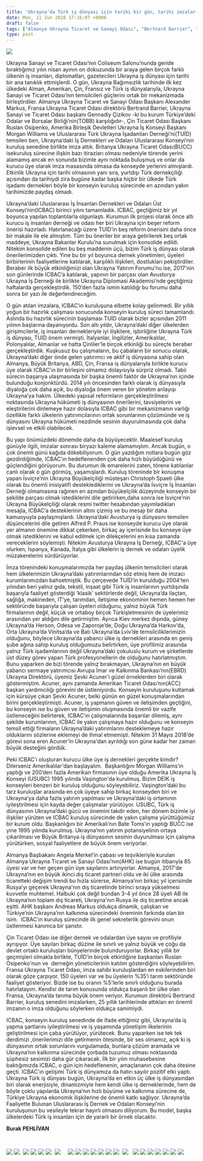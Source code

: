 ```yaml
---
title: 'Ukrayna’da Türk iş dünyası için tarihi bir gün, tarihi imzalar'
date: Mon, 11 Jun 2018 17:16:07 +0000
draft: false
tags: ["Almanya Ukrayna Ticaret ve Sanayi Odası", "Bertnard Barrier", "Dernek", "Ekonomi", "Gennadiy Çizikov", "ICBAC", "Morgan Williams", "Ruslan Osipenko", "Şevki Acuner", "TUİD", "TUİD (Türk Ukrayna İşadamları Derneği)", "türk işadamları dernekçiliği", "Ukrayna", "Ukrayna Türk İş Dünyası", "Ukrayna Türk Toplumu", "Uluslarası İlişkiler"]
type: post
---
```


![](https://burakpehlivan.org/wp-content/uploads/2018/06/Ekran-Resmi-2018-06-11-20.13.01-1024x672.png)




Ukrayna Sanayi ve Ticaret Odası’nın Coliseum Salonu’nunda geride bıraktığımız yılın nisan ayının on dokuzunda bir araya gelen birçok farklı ülkenin iş insanları, diplomatları, gazetecileri Ukrayna iş dünyası için tarihi bir ana tanıklık ettmişlerdi. O gün, Ukrayna Bağımsızlık tarihinde ilk kez ülkedeki Alman, Amerikan, Çin, Fransız ve Türk iş dünyalarıyla, Ukrayna Sanayi ve Ticaret Odası’nın temsilcileri güçlerini ortak bir mekanizmada birleştirdiler. Almanya Ukrayna Ticaret ve Sanayi Odası Başkanı Alexander Markus, Fransa Ukrayna Ticaret Odası direktörü Bertrand Barrier, Ukrayna Sanayi ve Ticaret Odası başkanı Gennadiy Çizikov -ki bu kurum Türkiye’deki Odalar ve Borsalar Birliği’nin(TOBB) karşılığıdır-, Çin Ticaret Odası Başkanı Ruslan Osipenko, Amerika Birleşik Devletleri Ukrayna İş Konseyi Başkanı Morgan Williams ve Uluslararası Türk Ukrayna İşadamları Derneği’ni(TUİD) temsilen ben, Ukrayna’daki İş Dernekleri ve Odaları Uluslararası Konseyi’nin kuruluş senedine birlikte imza attık. Britanya Ukrayna Ticaret Odası(BUCC) isekuruluş sürecine ilişkin bazı itirazları olması nedeniyle törende yerini alamamış ancak en sonunda bizimle aynı noktada buluşmuş ve onlar da kurucu üye olarak imza masasında olmasa da konseyde yerlerini almışlardı. Etkinlik Ukrayna için tarihi olmasının yanı sıra, yurtdışı Türk dernekçiliği açısından da tarihiydi zira bugüne kadar başka hiçbir bir ülkede Türk işadamı dernekleri böyle bir konseyin kuruluş sürecinde en azından yakın tarihimizde paydaş olmadı.




Ukrayna’daki Uluslararası İş İnsanları Dernekleri ve Odaları Üst Konseyi’nin(ICBAC) birinci yılını tamamladık. ICBAC, geçtiğimiz bir yıl boyunca yapılan toplantılarla olgunlaştı. Kurumun ilk projesi olarak önce altı kurucu iş insanları derneği ve odası her biri Ukrayna için beşer reform önerisi hazırladı. Hatırlanacağı üzere TUİD’in beş reform önerisini daha önce bir makale ile ele almıştım. Tüm bu öneriler bir araya getirilerek beş ortak maddeye, Ukrayna Bakanlar Kurulu’na sunulmak için konsolide edildi. Nitekim konsolide edilen bu beş maddenin üçü, bizim Türk iş dünyası olarak önerilerimizden çıktı. Yine bu bir yıl boyunca dernek yönetimleri, üyeleri birbirlerinin faaliyetlerine katılarak, karşılıklı ilişkileri, dostlukları pekiştirdiler. Beraber ilk büyük etkinliğimizi olan Ukrayna Yatırım Forumu’nu ise, 2017'nin son günlerinde ICBAC’a katılarak, yapının bir parçası olan Avusturya Ukrayna İş Derneği ile birlikte Ukrayna Diplomasi Akademisi’nde geçtiğimiz haftalarda gerçekleştirdik. 150’den fazla ismin katıldığı bu forumu daha sonra bir yazı ile değerlendireceğim.




O gün atılan imzalara, ICBAC’ın kuruluşuna elbette kolay gelinmedi. Bir yıllık yoğun bir hazırlık çalışması sonucunda konseyin kuruluş süreci tamamlandı. Aslında bu hazırlık sürecinin başlaması TUİD olarak bizler açısından 2011 yılının başlarına dayanıyordu. Son altı yıldır, Ukrayna’daki diğer ülkelerden girişimcilerle, iş insanları dernekleriyle iyi ilişkilere, işbirliğine Ukrayna Türk iş dünyası, TUİD önem vermişti. İtalyanlar, İngilizler, Amerikalılar, Polonyalılar, Almanlar ve hatta Çinliler’le birçok etkinliği bu süreçte beraber gerçekleştirdik. Kuşkusuz bu çalışmaların, bu çabaların bir sonucu olarak, Ukrayna’daki diğer önde gelen yatırımcı ve aktif iş dünyasına sahip olan Almanya, Büyük Britanya, ABD, Çin, Fransa iş dünyalarıyla birlikte kurucu üye olarak ICBAC’ın bir birleşini olmamız dolayısıyla sürpriz olmadı. Tabii sürecin başarıya ulaşmasında bir başka önemli faktör de Ukrayna’nın içinde bulunduğu konjonktürdü. 2014 yılı öncesinden farklı olarak iş dünyasıyla diyaloğa çok daha açık, bu diyaloğa önem veren bir yönetim anlayışı Ukrayna’ya hakim. Ülkedeki yapısal reformların gerçekleştirilmesi noktasında Ukrayna hükümeti iş dünyasının önerilerini, tavsiyelerini ve eleştirilerini dinlemeye hazır dolasıyla ICBAC gibi bir mekanizmanın varlığı özellikle farklı ülkelerin yatırımcılarının ortak sorunlarının çözümünde ve iş dünyasını Ukrayna hükümeti nezdinde sesinin duyurulmasında çok daha işlevsel ve etkili olabilecek.




Bu yapı önümüzdeki dönemde daha da büyüyecektir. Maalesef kuruluş günüyle ilgili, imzalar sonrası biryazı kaleme alamamıştım. Ancak bugün, o çok önemli günü kağıda dökebiliyorum. O gün yazdığım notlara bugün göz gezdirdiğimde, ICBAC’ın hedeflenenden çok daha hızlı büyüdüğünü ve güçlendiğini görüyorum. Bu durumun ilk emarelerini zaten, törene katılanlar canlı olarak o gün görmüş, yaşamışlardı. Kuruluş töreninde bir konuşma yapan İsviçre’nin Ukrayna Büyükelçiliği müsteşarı Christoph Spaeti ülke olarak bu önemli inisiyatifi desteklediklerini ve Ukrayna’da İsviçre İş İnsanları Derneği olmamasına rağmen en azından büyükelçilik düzeyinde konseyin bir şekilde parçası olmak istediklerini dile getirirken,daha sonra ise İsviçre’nin Ukrayna Büyükelçiliği olarak resmi twitter hesabından yayımladıkları mesajla, ICBAC’a desteklerinin altını çizmiş ve bu mesajı bir daha kamuoyuyla paylaşmışlardı. Ukrayna’daki Avusturya iş dünyasını temsilen düşüncelerini dile getiren Alfred P. Praus ise konseyde kurucu üye olarak yer almanın önemine dikkat çekerken, birkaç ay içerisinde bu konseye üye olmak istediklerini ve kabul edilmek için dilekçelerini en kısa zamanda vereceklerini söylemişti. Nitekim Avusturya Ukrayna İş Derneği, ICBAC'a üye olurken, İspanya, Kanada, İtalya gibi ülkelerin iş dernek ve odaları üyelik müzakerelerini sürdürüyorlar.




İmza törenindeki konuşmalarımızda her paydaş ülkenin temsilcileri olarak hem ülkelerimizin Ukrayna’daki yatırımlarından söz etmiş hem de imzacı kurumlarımızdan bahsetmiştik. Bu çerçevede TUİD’in kurulduğu 2004’ten yılından beri yalnız gıda, tekstil, inşaat gibi Türk iş insanlarının yurtdışında başarıyla faaliyet gösterdiği ‘klasik’ sektörlerde değil, Ukrayna’da ilaçtan, sağlığa, makineden, IT’ye, tarımdan, iletişime ekonominin hemen hemen her sektöründe başarıyla çalışan üyeleri olduğunu, yalnız büyük Türk firmalarının değil, küçük ve ortaboy birçok Türkişletmesinin de üyelerimiz arasından yer aldığını dile getirmiştim. Ayrıca Kiev merkez dışında, güney Ukrayna’da Herson, Odesa ve Zaporoje’de, Doğu Ukrayna’da Harkov’da, Orta Ukrayna’da Vinitsa’da ve Batı Ukrayna’da Lviv’de temsilciliklerimizin olduğunu, böylece Ukrayna’da yabancı ülke iş dernekleri arasında en geniş şube ağına sahip kuruluş olduğumuzu belirtirken, üye profilimiz arasında yalnız Türk işadamlarının değil Ukrayna’daki çokuluslu kurum ve şirketlerde üst düzey görev yapan Türk profesyonellerin de olduğunu hatırlatmıştım. Bunu yaparken de bizi törende yalnız bırakmayan, Ukrayna’nın en büyük yabancı sermaye yatırımcısı Avrupa İmar ve Kalkınma Bankası’nın(EBRD) Ukrayna Direktörü, üyemiz Şevki Acuner’i güzel örneklerden biri olarak göstermiştim. Acuner, aynı zamanda Amerikan Ticaret Odası’nın(ACC) başkan yardımcılığı görevini de üstleniyordu. Konseyin kuruluşunu kutlamak için kürsüye çıkan Şevki Acuner, belki günün en güzel konuşmalarından birini gerçekleştirmişti. Acuner, iş yapmanın güven ve iletişimden geçtiğini, bu konseyin ise bu güven ve iletişimin oluşmasında önemli bir vazife üstleneceğini belirterek, ICBAC’ın çalışmalarında başarılar dilemiş, aynı şekilde kurumlarının, ICBAC ile yakın çalışmaya hazır olduğunu ve konseyin temsil ettiği firmaların Ukrayna’daki yatırımlarını desteklemeye hazır olduklarını sözlerine eklemeyi de ihmal etmemişti. Nitekim 31 Mayıs 2018’de görevi sona eren Acuner’in Ukrayna'dan ayrıldığı son güne kadar her zaman büyük desteğini gördük.




Peki ICBAC’ı oluşturan kurucu ülke üye iş dernekleri gerçekte kimdir? Dilerseniz Amerikalılar'dan başlayalım.  Başkanlığını Morgan Williams’ın yaptığı ve 200’den fazla Amerikan firmasının üye olduğu Amerika Ukrayna İş Konseyi (USUBC) 1995 yılında Vaşington'da kurulmuş. Bizim DEİK iş konseyleri benzeri bir kuruluş olduğunu söyleyebiliriz. Vaşington’daki bu tarz kuruluşlar arasında en çok üyeye sahip birkaç konseyden biri ve Ukrayna’ya daha fazla yatırım yapılması ve Ukrayna’daki iş ortamının iyileştirilmesi için kayda değer çalışmalar yürütüyor. USUBC, Türk iş dünyasının Ukrayna’daki gücü ve önemini takdir eden, her dönem bizimle iyi ilişkiler yürüten ve ICBAC kuruluş sürecinde de yakın çalışma yürüttüğümüz bir kurum oldu. Başkanlığını bir Amerikalı’nın Bate Toms’ın yaptığı BUCC ise yine 1995 yılında kurulmuş. Ukrayna’nın yatırım potansiyelinin ortaya çıkarılması ve Büyük Britanya iş dünyasının sesinin duyurulması için çalışma yürütürken, sosyal faaliyetlere de büyük önem veriyorlar.




Almanya Başbakanı Angela Merkel’in çabası ve teşvikleriyle kurulan Almanya Ukrayna Ticaret ve Sanayi Odası’nın(AHK) ise bugün itibarıyla 85 üyesi var ve her geçen gün üye sayılarını artırıyorlar. Almanya, 2017'de Ukrayna’nın en büyük ikinci dış ticaret partneri oldu ve iki ülke arasında ticaretteki değişim trendi bu hızla sürerse, Almanya’nın birkaç yıl içerisinde Rusya’yı geçerek Ukrayna'nın dış ticaretinde birinci sıraya yükselmesi kuvvetle muhtemel. Halbuki çok değil bundan 3-4 yıl önce 28 üyeli AB ile Ukrayna’nın toplam dış ticareti, Ukrayna'nın Rusya ile dış ticaretine ancak eşitti. AHK başkanı Andreas Markus oldukça dinamik, çalışkan ve Türkiye’nin Ukrayna’nın kalkınma sürecindeki öneminin farkında olan bir isim.  ICBAC’ın kuruluş sürecinde ilk genel sekreterlik görevini onun üstlenmesi kanımca bir şanstır. 




Çin Ticaret Odası ise diğer dernek ve odalardan üye sayısı ve profiliyle ayrışıyor. Üye sayıları birkaç düzine ile sınırlı ve yalnız büyük ve çoğu da devlet ortaklı kuruluşları bünyelerinde bulunduruyorlar. Birkaç yıllık bir geçmişleri olmakla birlikte, TUİD’in birçok etkinliğine başkanları Ruslan Osipenko'nun ve  derneğin yöneticilerinin katılım gösterdiğini söyleyebilirim. Fransa Ukrayna Ticaret Odası, imza sahibi kuruluşlardan en eskilerinden biri olarak göze çarpıyor. 150 üyeleri var ve bu üyelerin %35’i tarım sektöründe faaliyet gösteriyor. Bizde ise bu oranın %5'lerle sınırlı olduğunu burada hatırlatayım. Kendisi de tarım konusunda oldukça başarılı bir ülke olan Fransa, Ukrayna’da tarıma büyük önem veriyor. Kurumun direktörü Bertrand Barrier, kuruluş senedini imzalarken, 25 yıllık tarihlerinde attıkları en önemli imzanın o imza olduğunu söylerken oldukça samimiydi.




ICBAC, konseyin kuruluş senedinde de ifade ettiğimiz gibi, Ukrayna’da iş yapma şartlarını iyileştirilmesi ve iş yaşamında yönetişim ilkelerinin geliştirilmesi için çaba yürütüyor, yürütecek. Bunu yaparken ise tek tek derdimizi ,önerilerimizi dile getirmenin ötesinde, bir ses olmamız, açık ki iş dünyasının ortak sorunlarını vurgulamada, bunlara çözüm aramada ve Ukrayna’nın kalkınma sürecinde çorbada tuzumuz olması noktasında şüphesiz sesimizi daha gür çıkaracak. İlk bir yılın muhasebesine baktığımızda ICBAC, o gün için hedeflenenin, amaçlananın çok daha ötesine geçti. ICBAC'ın gelişimi Türk iş dünyamıza da hatırı sayılır pozitif etki yaptı. Ukrayna Türk iş dünyası bugün, Ukrayna’da en etkin üç ülke iş dünyasından biri olarak enerjisiyle, dinamizmiyle hem kendi ülke iş derneklerinde, hem de böyle çoklu yapılarda Ukrayna’nın hızlı büyüme ve kalkınma sürecine de, Türkiye Ukrayna ekonomik ilişkilerine de önemli katkı sağlıyor. Ukrayna’da Faaliyette Bulunan Uluslararası İş Dernek ve Odaları Konseyi’nin kuruluşunun bu vesileyle tekrar hayırlı olmasını diliyorum. Bu model, başka ülkelerdeki Türk iş insanları için de yararlı bir örnek olacaktır.




**Burak PEHLİVAN**


 

![](https://burakpehlivan.org/wp-content/uploads/2018/06/IMG_2682-4-Копировать.jpg) ![](https://burakpehlivan.org/wp-content/uploads/2018/06/IMG_2700-1-Копировать.jpg)  ![](https://burakpehlivan.org/wp-content/uploads/2018/06/IMG_2733-1-Копировать.jpg) ![](https://burakpehlivan.org/wp-content/uploads/2018/06/IMG_2741-19-Копировать.jpg) ![](https://burakpehlivan.org/wp-content/uploads/2018/06/IMG_2767-27-Копировать.jpg) ![](https://burakpehlivan.org/wp-content/uploads/2018/06/IMG_2783-1-Копировать.jpg)  ![](https://burakpehlivan.org/wp-content/uploads/2018/06/IMG_2802-38-Копировать.jpg)     ![](https://burakpehlivan.org/wp-content/uploads/2018/06/IMG_2830-1-Копировать.jpg) ![](https://burakpehlivan.org/wp-content/uploads/2018/06/IMG_2839-52-Копировать.jpg) ![](https://burakpehlivan.org/wp-content/uploads/2018/06/IMG_2840-53-Копировать.jpg) ![](https://burakpehlivan.org/wp-content/uploads/2018/06/IMG_2849-55-Копировать.jpg) ![](https://burakpehlivan.org/wp-content/uploads/2018/06/IMG_2867-2-Копировать.jpg) ![](https://burakpehlivan.org/wp-content/uploads/2018/06/IMG_2870-1-Копировать.jpg) ![](https://burakpehlivan.org/wp-content/uploads/2018/06/IMG_2875-66-Копировать.jpg)  ![](https://burakpehlivan.org/wp-content/uploads/2018/06/IMG_2883-69-Копировать.jpg)   ![](https://burakpehlivan.org/wp-content/uploads/2018/06/IMG_2921-81-Копировать.jpg) ![](https://burakpehlivan.org/wp-content/uploads/2018/06/IMG_2944-1-Копировать.jpg) ![](https://burakpehlivan.org/wp-content/uploads/2018/06/IMG_2954-92-Копировать.jpg) ![](https://burakpehlivan.org/wp-content/uploads/2018/06/IMG_2958-93-Копировать.jpg) ![](https://burakpehlivan.org/wp-content/uploads/2018/06/IMG_2961-94-Копировать.jpg) ![](https://burakpehlivan.org/wp-content/uploads/2018/06/IMG_2967-95-Копировать.jpg) ![](https://burakpehlivan.org/wp-content/uploads/2018/06/IMG_2972-96-Копировать.jpg)
